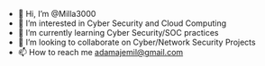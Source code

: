 - 👋 Hi, I’m @Milla3000
- 👀 I’m interested in Cyber Security and Cloud Computing
- 🌱 I’m currently learning Cyber Security/SOC practices
- 💞️ I’m looking to collaborate on Cyber/Network Security Projects
- 📫 How to reach me adamajemil@gmail.com

<!---
Milla3000/Milla3000 is a ✨ special ✨ repository because its `README.md` (this file) appears on your GitHub profile.
You can click the Preview link to take a look at your changes.
--->
